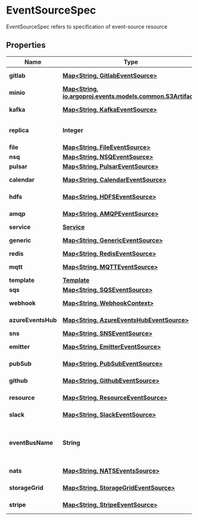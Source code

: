 

# EventSourceSpec

EventSourceSpec refers to specification of event-source resource
## Properties

Name | Type | Description | Notes
------------ | ------------- | ------------- | -------------
**gitlab** | [**Map&lt;String, GitlabEventSource&gt;**](GitlabEventSource.md) | Gitlab event sources |  [optional]
**minio** | [**Map&lt;String, io.argoproj.events.models.common.S3Artifact&gt;**](io.argoproj.events.models.common.S3Artifact.md) | Minio event sources |  [optional]
**kafka** | [**Map&lt;String, KafkaEventSource&gt;**](KafkaEventSource.md) | Kafka event sources |  [optional]
**replica** | **Integer** | Replica is the event source deployment replicas |  [optional]
**file** | [**Map&lt;String, FileEventSource&gt;**](FileEventSource.md) | File event sources |  [optional]
**nsq** | [**Map&lt;String, NSQEventSource&gt;**](NSQEventSource.md) | NSQ event source |  [optional]
**pulsar** | [**Map&lt;String, PulsarEventSource&gt;**](PulsarEventSource.md) | Pulsar event source |  [optional]
**calendar** | [**Map&lt;String, CalendarEventSource&gt;**](CalendarEventSource.md) | Calendar event sources |  [optional]
**hdfs** | [**Map&lt;String, HDFSEventSource&gt;**](HDFSEventSource.md) | HDFS event sources |  [optional]
**amqp** | [**Map&lt;String, AMQPEventSource&gt;**](AMQPEventSource.md) | AMQP event sources |  [optional]
**service** | [**Service**](Service.md) |  |  [optional]
**generic** | [**Map&lt;String, GenericEventSource&gt;**](GenericEventSource.md) | Generic event source |  [optional]
**redis** | [**Map&lt;String, RedisEventSource&gt;**](RedisEventSource.md) | Redis event source |  [optional]
**mqtt** | [**Map&lt;String, MQTTEventSource&gt;**](MQTTEventSource.md) | MQTT event sources |  [optional]
**template** | [**Template**](Template.md) |  |  [optional]
**sqs** | [**Map&lt;String, SQSEventSource&gt;**](SQSEventSource.md) | SQS event sources |  [optional]
**webhook** | [**Map&lt;String, WebhookContext&gt;**](WebhookContext.md) | Webhook event sources |  [optional]
**azureEventsHub** | [**Map&lt;String, AzureEventsHubEventSource&gt;**](AzureEventsHubEventSource.md) | AzureEventsHub event sources |  [optional]
**sns** | [**Map&lt;String, SNSEventSource&gt;**](SNSEventSource.md) | SNS event sources |  [optional]
**emitter** | [**Map&lt;String, EmitterEventSource&gt;**](EmitterEventSource.md) | Emitter event source |  [optional]
**pubSub** | [**Map&lt;String, PubSubEventSource&gt;**](PubSubEventSource.md) | PubSub eevnt sources |  [optional]
**github** | [**Map&lt;String, GithubEventSource&gt;**](GithubEventSource.md) | Github event sources |  [optional]
**resource** | [**Map&lt;String, ResourceEventSource&gt;**](ResourceEventSource.md) | Resource event sources |  [optional]
**slack** | [**Map&lt;String, SlackEventSource&gt;**](SlackEventSource.md) | Slack event sources |  [optional]
**eventBusName** | **String** | EventBusName references to a EventBus name. By default the value is \&quot;default\&quot; |  [optional]
**nats** | [**Map&lt;String, NATSEventsSource&gt;**](NATSEventsSource.md) | NATS event sources |  [optional]
**storageGrid** | [**Map&lt;String, StorageGridEventSource&gt;**](StorageGridEventSource.md) | StorageGrid event sources |  [optional]
**stripe** | [**Map&lt;String, StripeEventSource&gt;**](StripeEventSource.md) | Stripe event sources |  [optional]



